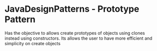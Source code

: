 # JavaDesignPatterns - Prototype Pattern

Has the objective to allows create prototypes of objects using clones instead using constructors. Its allows the user to have more efficient and simplicity on create objects